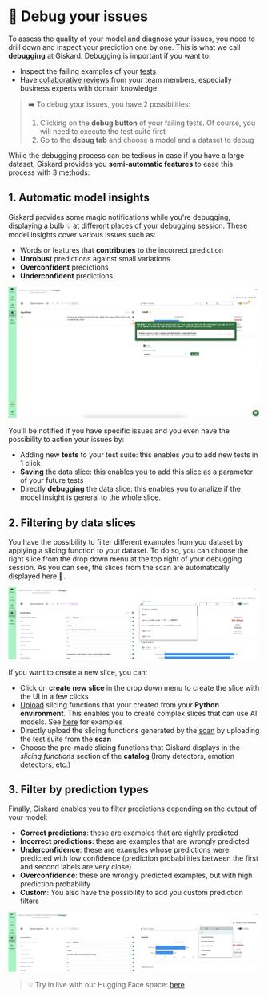 # 🧐 Debug your issues

To assess the quality of your model and diagnose your issues, you need to drill down and inspect your prediction one by one. This is what we call **debugging** at Giskard. Debugging is important if you want to:
* Inspect the failing examples of your [tests](../write_and_debug_tests/index.md)
* Have [collaborative reviews](../collaborate/index.md) from your team members, especially business experts with domain knowledge.

> ➡️ To debug your issues, you have 2 possibilities:
> 1. Clicking on the **debug button** of your failing tests. Of course, you will need to execute the test suite 
> first
> 2. Go to the **debug tab** and choose a model and a dataset to debug

 While the debugging process can be tedious in case if you have a large dataset, Giskard provides you **semi-automatic features** to ease this process with 3 methods:

## 1. Automatic model insights

Giskard provides some magic notifications while you're debugging, displaying a bulb 💡 at different places of your debugging session. These model insights cover various issues such as:
* Words or features that **contributes** to the incorrect prediction
* **Unrobust** predictions against small variations
* **Overconfident** predictions
* **Underconfident** predictions

![Push](../../assets/push.png)

You'll be notified if you have specific issues and you even have the possibility to action your issues by:
* Adding new **tests** to your test suite: this enables you to add new tests in 1 click
* **Saving** the data slice: this enables you to add this slice as a parameter of your future tests
* Directly **debugging** the data slice: this enables you to analize if the model insight is general to the whole slice.

## 2. Filtering by data slices
You have the possibility to filter different examples from you dataset by applying a slicing function to your dataset. To do so, you can choose the right slice from the drop down menu at the top right of your debugging session. As you can see, the slices from the scan are automatically displayed here 🙂.

![Slice](../../assets/slice.png)

If you want to create a new slice, you can:
* Click on **create new slice** in the drop down menu to create the slice with the UI in a few clicks
* [Upload](../upload/index.md) slicing functions that your created from your **Python environment**. This enables you to create complex slices that can use AI models. See [here](../../open_source/customize_tests/data_slices/index.md) for examples
* Directly upload the slicing functions generated by the [scan](../../open_source/scan/index.md) by uploading the test suite from the **scan**
* Choose the pre-made slicing functions that Giskard displays in the *slicing functions* section of the **catalog** (Irony detectors, emotion detectors, etc.)

## 3. Filter by prediction types
Finally, Giskard enables you to filter predictions depending on the output of your model:
* **Correct predictions**: these are examples that are rightly predicted
* **Incorrect predictions**: these are examples that are wrongly predicted
* **Underconfidence**: these are examples whose predictions were predicted with low confidence (prediction probabilities between the first and second labels are very close)
* **Overconfidence**: these are wrongly predicted examples, but with high prediction probability
* **Custom**: You also have the possibility to add you custom prediction filters

![Output filter](../../assets/output_filter.png)

> 💡 Try in live with our Hugging Face space: [here](https://giskardai-giskard.hf.space/main/projects)